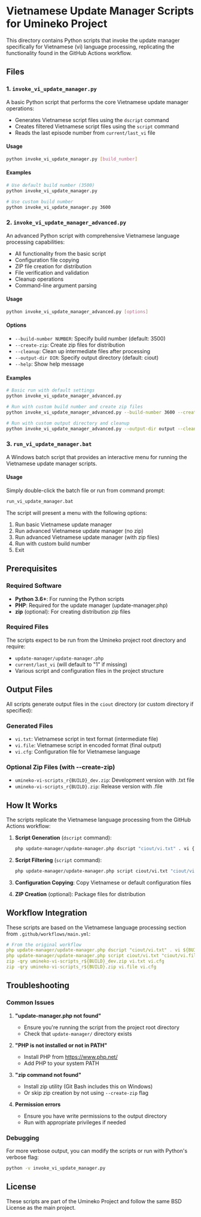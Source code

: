 # Vietnamese Update Manager Scripts for Umineko Project

This directory contains Python scripts that invoke the update manager specifically for Vietnamese (vi) language processing, replicating the functionality found in the GitHub Actions workflow.

## Files

### 1. `invoke_vi_update_manager.py`
A basic Python script that performs the core Vietnamese update manager operations:
- Generates Vietnamese script files using the `dscript` command
- Creates filtered Vietnamese script files using the `script` command
- Reads the last episode number from `current/last_vi` file

#### Usage
```bash
python invoke_vi_update_manager.py [build_number]
```

#### Examples
```bash
# Use default build number (3500)
python invoke_vi_update_manager.py

# Use custom build number
python invoke_vi_update_manager.py 3600
```

### 2. `invoke_vi_update_manager_advanced.py`
An advanced Python script with comprehensive Vietnamese language processing capabilities:
- All functionality from the basic script
- Configuration file copying
- ZIP file creation for distribution
- File verification and validation
- Cleanup operations
- Command-line argument parsing

#### Usage
```bash
python invoke_vi_update_manager_advanced.py [options]
```

#### Options
- `--build-number NUMBER`: Specify build number (default: 3500)
- `--create-zip`: Create zip files for distribution
- `--cleanup`: Clean up intermediate files after processing
- `--output-dir DIR`: Specify output directory (default: ciout)
- `--help`: Show help message

#### Examples
```bash
# Basic run with default settings
python invoke_vi_update_manager_advanced.py

# Run with custom build number and create zip files
python invoke_vi_update_manager_advanced.py --build-number 3600 --create-zip

# Run with custom output directory and cleanup
python invoke_vi_update_manager_advanced.py --output-dir output --cleanup
```

### 3. `run_vi_update_manager.bat`
A Windows batch script that provides an interactive menu for running the Vietnamese update manager scripts.

#### Usage
Simply double-click the batch file or run from command prompt:
```cmd
run_vi_update_manager.bat
```

The script will present a menu with the following options:
1. Run basic Vietnamese update manager
2. Run advanced Vietnamese update manager (no zip)
3. Run advanced Vietnamese update manager (with zip files)
4. Run with custom build number
5. Exit

## Prerequisites

### Required Software
- **Python 3.6+**: For running the Python scripts
- **PHP**: Required for the update manager (update-manager.php)
- **zip** (optional): For creating distribution zip files

### Required Files
The scripts expect to be run from the Umineko project root directory and require:
- `update-manager/update-manager.php`
- `current/last_vi` (will default to "1" if missing)
- Various script and configuration files in the project structure

## Output Files

All scripts generate output files in the `ciout` directory (or custom directory if specified):

### Generated Files
- `vi.txt`: Vietnamese script in text format (intermediate file)
- `vi.file`: Vietnamese script in encoded format (final output)
- `vi.cfg`: Configuration file for Vietnamese language

### Optional Zip Files (with --create-zip)
- `umineko-vi-scripts_r{BUILD}_dev.zip`: Development version with .txt file
- `umineko-vi-scripts_r{BUILD}.zip`: Release version with .file

## How It Works

The scripts replicate the Vietnamese language processing from the GitHub Actions workflow:

1. **Script Generation** (`dscript` command):
   ```bash
   php update-manager/update-manager.php dscript "ciout/vi.txt" . vi {BUILD}
   ```

2. **Script Filtering** (`script` command):
   ```bash
   php update-manager/update-manager.php script ciout/vi.txt "ciout/vi.file" "{LAST_VI}"
   ```

3. **Configuration Copying**: Copy Vietnamese or default configuration files

4. **ZIP Creation** (optional): Package files for distribution

## Workflow Integration

These scripts are based on the Vietnamese language processing section from `.github/workflows/main.yml`:

```yaml
# From the original workflow
php update-manager/update-manager.php dscript "ciout/vi.txt" . vi ${BUILD}
php update-manager/update-manager.php script ciout/vi.txt "ciout/vi.file" "$LAST_VI"
zip -qry umineko-vi-scripts_r${BUILD}_dev.zip vi.txt vi.cfg
zip -qry umineko-vi-scripts_r${BUILD}.zip vi.file vi.cfg
```

## Troubleshooting

### Common Issues

1. **"update-manager.php not found"**
   - Ensure you're running the script from the project root directory
   - Check that `update-manager/` directory exists

2. **"PHP is not installed or not in PATH"**
   - Install PHP from https://www.php.net/
   - Add PHP to your system PATH

3. **"zip command not found"**
   - Install zip utility (Git Bash includes this on Windows)
   - Or skip zip creation by not using `--create-zip` flag

4. **Permission errors**
   - Ensure you have write permissions to the output directory
   - Run with appropriate privileges if needed

### Debugging

For more verbose output, you can modify the scripts or run with Python's verbose flag:
```bash
python -v invoke_vi_update_manager.py
```

## License

These scripts are part of the Umineko Project and follow the same BSD License as the main project.

